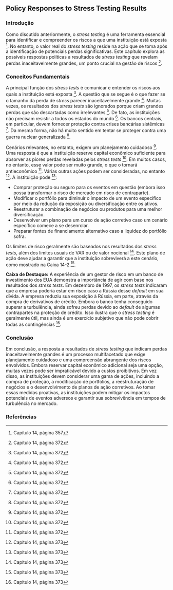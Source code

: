 ## Policy Responses to Stress Testing Results

### Introdução
Como discutido anteriormente, o *stress testing* é uma ferramenta essencial para identificar e compreender os riscos a que uma instituição está exposta [^357]. No entanto, o valor real do *stress testing* reside na ação que se toma após a identificação de potenciais perdas significativas. Este capítulo explora as possíveis respostas políticas a resultados de *stress testing* que revelam perdas inaceitavelmente grandes, um ponto crucial na gestão de riscos [^372].

### Conceitos Fundamentais

A principal função dos *stress tests* é comunicar e entender os riscos aos quais a instituição está exposta [^372]. A questão que se segue é o que fazer se o tamanho da perda de *stress* parecer inaceitavelmente grande [^372]. Muitas vezes, os resultados dos *stress tests* são ignorados porque criam grandes perdas que são descartadas como irrelevantes [^372]. De fato, as instituições não precisam resistir a todos os estados do mundo [^372]. Os bancos centrais, em particular, devem fornecer proteção contra crises bancárias sistêmicas [^372]. Da mesma forma, não há muito sentido em tentar se proteger contra uma guerra nuclear generalizada [^372].

Cenários relevantes, no entanto, exigem um planejamento cuidadoso [^372]. Uma resposta é que a instituição reserve capital econômico suficiente para absorver as piores perdas reveladas pelos *stress tests* [^372]. Em muitos casos, no entanto, esse valor pode ser muito grande, o que o tornará antieconômico [^372]. Várias outras ações podem ser consideradas, no entanto [^373]. A instituição pode [^373]:
*   Comprar proteção ou seguro para os eventos em questão (embora isso possa transformar o risco de mercado em risco de contraparte).
*   Modificar o portfólio para diminuir o impacto de um evento específico por meio da redução da exposição ou diversificação entre os ativos.
*   Reestruturar a combinação de negócios ou produtos para uma melhor diversificação.
*   Desenvolver um plano para um curso de ação corretivo caso um cenário específico comece a se desenrolar.
*   Preparar fontes de financiamento alternativo caso a liquidez do portfólio sofra.

Os limites de risco geralmente são baseados nos resultados dos *stress tests*, além dos limites usuais de VAR ou de valor nocional [^373]. Este plano de ação deve ajudar a garantir que a instituição sobreviverá a este cenário, como mostrado na Caixa 14-2 [^373].

**Caixa de Destaque:** A experiência de um gestor de risco em um banco de investimento dos EUA demonstra a importância de agir com base nos resultados dos *stress tests*. Em dezembro de 1997, os *stress tests* indicaram que a empresa poderia estar em risco caso a Rússia desse *default* em sua dívida. A empresa reduziu sua exposição à Rússia, em parte, através da compra de derivativos de crédito. Embora o banco tenha conseguido superar a turbulência, ainda sofreu perdas devido ao *default* de algumas contrapartes na proteção de crédito. Isso ilustra que o *stress testing* é geralmente útil, mas ainda é um exercício subjetivo que não pode cobrir todas as contingências [^373].

### Conclusão

Em conclusão, a resposta a resultados de *stress testing* que indicam perdas inaceitavelmente grandes é um processo multifacetado que exige planejamento cuidadoso e uma compreensão abrangente dos riscos envolvidos. Embora reservar capital econômico adicional seja uma opção, muitas vezes pode ser impraticável devido a custos proibitivos. Em vez disso, as instituições devem considerar uma gama de ações, incluindo a compra de proteção, a modificação de portfólios, a reestruturação de negócios e o desenvolvimento de planos de ação corretivos. Ao tomar essas medidas proativas, as instituições podem mitigar os impactos potenciais de eventos adversos e garantir sua sobrevivência em tempos de turbulência no mercado.

### Referências
[^357]: Capítulo 14, página 357
[^372]: Capítulo 14, página 372
[^373]: Capítulo 14, página 373
<!-- END -->
